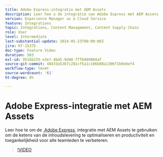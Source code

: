 ```yaml
---
title: Adobe Express-integratie met AEM Assets
description: Leer hoe u de integratie van Adobe Express met AEM Assets kunt gebruiken om de toeleveringsketens voor inhoud te optimaliseren, de productiviteit en toegankelijkheid voor alle teamleden te verbeteren.
version: Experience Manager as a Cloud Service
feature: Integrations
topic: Integrations, Content Management, Content Supply Chain
role: User
level: Intermediate
last-substantial-update: 2024-05-23T00:00:00Z
jira: KT-15375
doc-type: Feature Video
duration: 583
exl-id: 951bb255-e3e7-4bd5-9d48-7ff0469860af
source-git-commit: 48433a5367c281cf5a1c106b08a1306f1b0e8ef4
workflow-type: tm+mt
source-wordcount: '61'
ht-degree: 0%

---
```


# Adobe Express-integratie met AEM Assets

Leer hoe te om de [&#x200B; Adobe Express &#x200B;](https://www.adobe.com/express/) integratie met AEM Assets te gebruiken om de ketens van de inhoudslevering te optimaliseren en productiviteit en toegankelijkheid voor alle teamleden te verbeteren.

>[!VIDEO](https://video.tv.adobe.com/v/3453138/?learn=on&captions=dut)
